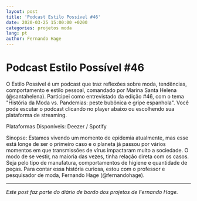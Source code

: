 ```yaml
---
layout: post
title: 'Podcast Estilo Possível #46'
date: 2020-03-25 15:00:00 +0200
categories: projetos moda
lang: pt
author: Fernando Hage
---
```


# Podcast Estilo Possível #46

O Estilo Possível é um podcast que traz reflexões sobre moda, tendências, comportamento e estilo pessoal, comandado por Marina Santa Helena (@santahelena). Participei como entrevistado da edição #46, com o tema "História da Moda vs. Pandemias: peste bubônica e gripe espanhola". Você pode escutar o podcast clicando no player abaixo ou escolhendo sua plataforma de streaming.
​

Plataformas Disponíveis:
Deezer / Spotify

​Sinopse:
Estamos vivendo um momento de epidemia atualmente, mas esse está longe de ser o primeiro caso e o planeta já passou por vários momentos em que transmissões de vírus impactaram muito a sociedade. O modo de se vestir, na maioria das vezes, tinha relação direta com os casos. Seja pelo tipo de manufatura, comportamentos de higiene e quantidade de peças. Para contar essa história curiosa, estou com o professor e pesquisador de moda, Fernando Hage (@fernandohage).

---

*Este post faz parte do diário de bordo dos projetos de Fernando Hage.*